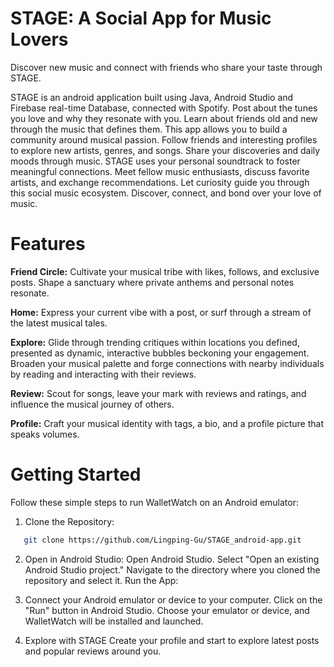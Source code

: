 # STAGE: A Social App for Music Lovers
Discover new music and connect with friends who share your taste through STAGE.

STAGE is an android application built using Java, Android Studio and Firebase real-time Database, connected with Spotify. Post about the tunes you love and why they resonate with you. Learn about friends old and new through the music that defines them. This app allows you to build a community around musical passion. Follow friends and interesting profiles to explore new artists, genres, and songs. Share your discoveries and daily moods through music. STAGE uses your personal soundtrack to foster meaningful connections. Meet fellow music
enthusiasts, discuss favorite artists, and exchange recommendations. Let curiosity guide you through this social music ecosystem. Discover, connect, and bond over your love of music.

# Features
**Friend Circle:** Cultivate your musical tribe with likes, follows, and exclusive posts. Shape a sanctuary where private anthems and personal notes resonate.

**Home:** Express your current vibe with a post, or surf through a stream of the latest musical tales.

**Explore:** Glide through trending critiques within locations you defined, presented as dynamic, interactive bubbles beckoning your engagement. Broaden your musical palette and forge connections with nearby individuals by reading and interacting with their reviews.

**Review:** Scout for songs, leave your mark with reviews and ratings, and influence the musical journey of others.

**Profile:** Craft your musical identity with tags, a bio, and a profile picture that speaks volumes.

# Getting Started
Follow these simple steps to run WalletWatch on an Android emulator:

1. Clone the Repository:
```bash
   git clone https://github.com/Lingping-Gu/STAGE_android-app.git
```

2. Open in Android Studio:
Open Android Studio.
Select "Open an existing Android Studio project."
Navigate to the directory where you cloned the repository and select it.
Run the App:

3. Connect your Android emulator or device to your computer.
Click on the "Run" button in Android Studio.
Choose your emulator or device, and WalletWatch will be installed and launched.

4. Explore with STAGE
Create your profile and start to explore latest posts and popular reviews around you.
